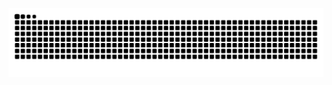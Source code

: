 ![gif serpent](https://github.com/Flaviiooo/Flaviiooo/blob/output/github-contribution-grid-snake-dark.svg)
